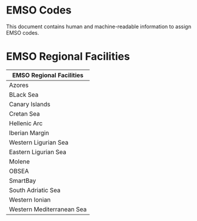 # EMSO Codes #

This document contains human and machine-readable information to assign EMSO codes.

# EMSO Regional Facilities #
| EMSO Regional Facilities  |  
|---------------------------|
| Azores                    | 
 | BLack Sea                 | 
 | Canary Islands            | 
 | Cretan Sea                | 
 | Hellenic Arc              | 
 | Iberian Margin            | 
 | Western Ligurian Sea      | 
| Eastern Ligurian Sea      |
 | Molene                    | 
 | OBSEA                     | 
 | SmartBay                  | 
 | South Adriatic Sea        | 
 | Western Ionian            | 
 | Western Mediterranean Sea |
